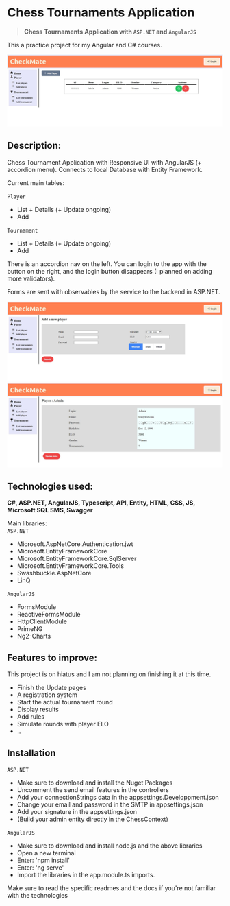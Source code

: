 # Chess Tournaments Application
> **Chess Tournaments Application with `ASP.NET` and `AngularJS`**  

This a practice project for my Angular and C# courses.

![Chess Application Angular](chess1.JPG)

## Description:  
Chess Tournament Application with Responsive UI with AngularJS (+ accordion menu). 
Connects to local Database with Entity Framework. 

Current main tables:

`Player`  
 - List + Details (+ Update ongoing)
 - Add  
 
`Tournament`  
 - List + Details (+ Update ongoing)
 - Add
 
There is an accordion nav on the left. You can login to the app with the button on the right, and the login button disappears (I planned on adding more validators).   

Forms are sent with observables by the service to the backend in ASP.NET.


![Chess Application Angular](chess2.JPG)  
![Chess Application Angular](chess3.JPG)

## Technologies used:
**C#, ASP.NET, AngularJS, Typescript, API, Entity, HTML, CSS, JS, Microsoft SQL SMS, Swagger**

Main libraries:   
`ASP.NET`
 - Microsoft.AspNetCore.Authentication.jwt 
 - Microsoft.EntityFrameworkCore
 - Microsoft.EntityFrameworkCore.SqlServer
 - Microsoft.EntityFrameworkCore.Tools 
 - Swashbuckle.AspNetCore  
 - LinQ

 `AngularJS`
 - FormsModule  
 - ReactiveFormsModule  
 - HttpClientModule  
 - PrimeNG  
 - Ng2-Charts

## Features to improve:

This project is on hiatus and I am not planning on finishing it at this time.   
- Finish the Update pages
- A registration system
- Start the actual tournament round 
- Display results
- Add rules
- Simulate rounds with player ELO  
- ..  

## Installation  
`ASP.NET`   

- Make sure to download and install the Nuget Packages  
- Uncomment the send email features in the controllers  
- Add your connectionStrings data in the appsettings.Developpment.json  
- Change your email and password in the SMTP in appsettings.json  
- Add your signature in the appsettings.json  
- (Build your admin entity directly in the ChessContext)  


`AngularJS`   

- Make sure to download and install node.js and the above libraries
- Open a new terminal
- Enter: 'npm install'  
- Enter: 'ng serve'  
- Import the libraries in the app.module.ts imports.

Make sure to read the specific readmes and the docs if you're not familiar with the technologies
